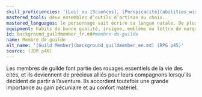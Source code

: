 ```yaml
---
skill_proficiencies: '[Loi] ou [Sciences], [Perspicacité](abilities_wisdom_hd.md#perspicacité) ou [Persuasion](abilities_charisma_hd.md#persuasion).'
mastered_tools: deux ensembles d’outils d’artisan au choix.
mastered_languages: le personnage sait écrire sa langue natale. De plus il peut remplacer l’un des ensembles d’outils d’artisan par une langue supplémentaire (à l’oral), y compris une langue provenant d’une autre région.
equipment: habits de bonne qualité, insigne, emblème ou lettre de marque prouvant votre appartenance à votre guilde, deux ensembles d’outils d’artisan correspondant à votre métier, sceau de la guilde, bourse contenant 20 sous.
id: background_guildmember_fr.md#membre-de-guilde
name: Membre de guilde
alt_name: '[Guild Member](background_guildmember_en.md) (RPG p45)'
source: (JDR p46)
---
```


Les membres de guilde font partie des rouages essentiels de la vie des cités, et ils deviennent de précieux alliés pour leurs compagnons lorsqu’ils décident de partir à l’aventure. Ils accordent toutefois une grande importance au gain pécuniaire et au confort matériel.

